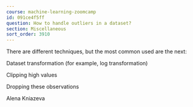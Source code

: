 ```yaml
---
course: machine-learning-zoomcamp
id: 091ce4f5ff
question: How to handle outliers in a dataset?
section: Miscellaneous
sort_order: 3910
---
```


There are different techniques, but the most common used are the next:

Dataset transformation (for example, log transformation)

Clipping high values

Dropping these observations

Alena Kniazeva

